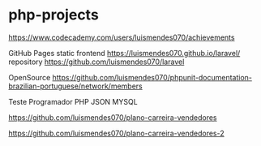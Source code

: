# php-projects

https://www.codecademy.com/users/luismendes070/achievements

GitHub Pages static frontend 
https://luismendes070.github.io/laravel/
<br>
repository https://github.com/luismendes070/laravel


OpenSource
https://github.com/luismendes070/phpunit-documentation-brazilian-portuguese/network/members

Teste Programador PHP JSON MYSQL

https://github.com/luismendes070/plano-carreira-vendedores

https://github.com/luismendes070/plano-carreira-vendedores-2
